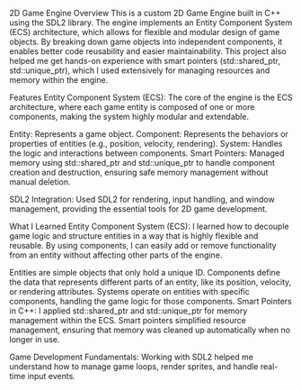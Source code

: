 2D Game Engine
Overview
This is a custom 2D Game Engine built in C++ using the SDL2 library. The engine implements an Entity Component System (ECS) architecture, which allows for flexible and modular design of game objects. By breaking down game objects into independent components, it enables better code reusability and easier maintainability. This project also helped me get hands-on experience with smart pointers (std::shared_ptr, std::unique_ptr), which I used extensively for managing resources and memory within the engine.

Features
Entity Component System (ECS): The core of the engine is the ECS architecture, where each game entity is composed of one or more components, making the system highly modular and extendable.

Entity: Represents a game object.
Component: Represents the behaviors or properties of entities (e.g., position, velocity, rendering).
System: Handles the logic and interactions between components.
Smart Pointers: Managed memory using std::shared_ptr and std::unique_ptr to handle component creation and destruction, ensuring safe memory management without manual deletion.

SDL2 Integration: Used SDL2 for rendering, input handling, and window management, providing the essential tools for 2D game development.

What I Learned
Entity Component System (ECS): I learned how to decouple game logic and structure entities in a way that is highly flexible and reusable. By using components, I can easily add or remove functionality from an entity without affecting other parts of the engine.

Entities are simple objects that only hold a unique ID.
Components define the data that represents different parts of an entity, like its position, velocity, or rendering attributes.
Systems operate on entities with specific components, handling the game logic for those components.
Smart Pointers in C++: I applied std::shared_ptr and std::unique_ptr for memory management within the ECS. Smart pointers simplified resource management, ensuring that memory was cleaned up automatically when no longer in use.

Game Development Fundamentals: Working with SDL2 helped me understand how to manage game loops, render sprites, and handle real-time input events.

